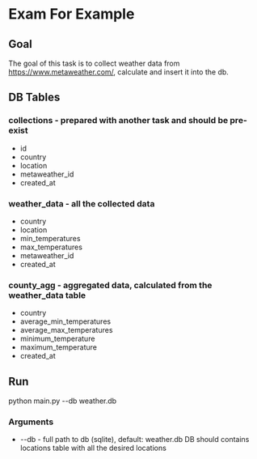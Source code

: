 # Exam For Example

## Goal
The goal of this task is to collect weather data from https://www.metaweather.com/,
 calculate and insert it into the db.
 
## DB Tables
### collections - prepared with another task and should be pre-exist
 - id
 - country 
 - location
 - metaweather_id
 - created_at
### weather_data - all the collected data
 - country
 - location
 - min_temperatures
 - max_temperatures
 - metaweather_id
 - created_at
 
### county_agg - aggregated data, calculated from the weather_data table
 - country
 - average_min_temperatures
 - average_max_temperatures
 - minimum_temperature
 - maximum_temperature
 - created_at


## Run
python main.py --db weather.db
### Arguments
- --db - full path to db (sqlite), default: weather.db 
DB should contains locations table with all the desired locations

